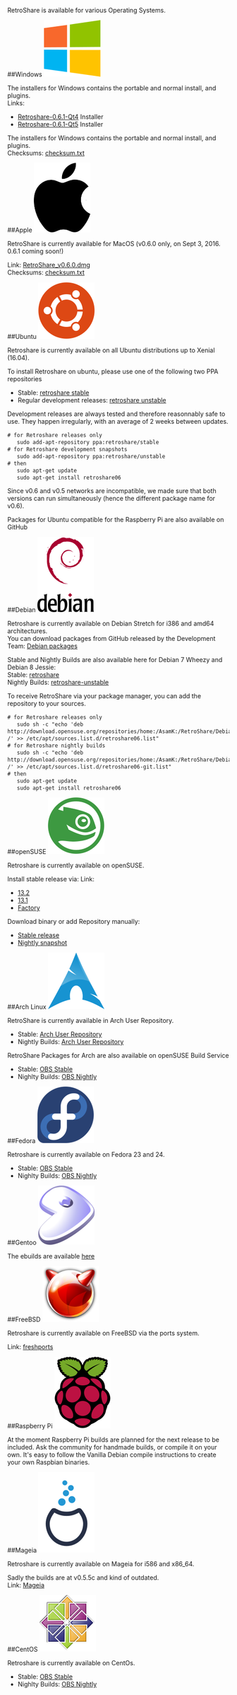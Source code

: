 RetroShare is available for various Operating Systems. 

##Windows
![windows logo](../img/install/windows_logo.png "Windows Install")  

The installers for Windows contains the portable and normal install, and plugins.  
Links:   

 - [Retroshare-0.6.1-Qt4](https://github.com/RetroShare/RetroShare/releases/download/0.6.1/RetroShare-0.6.1-20160903-53e26983-Qt4-setup.exe) Installer  
 - [Retroshare-0.6.1-Qt5](https://github.com/RetroShare/RetroShare/releases/download/0.6.1/RetroShare-0.6.1-20160903-53e26983-Qt5-setup.exe) Installer  

The installers for Windows contains the portable and normal install, and plugins.  
Checksums: [checksum.txt](https://github.com/RetroShare/RetroShare/releases/download/0.6.1/chksums.txt.asc)


##Apple
![apple logo](../img/install/apple_logo.png "Apple Install")  

RetroShare is currently available for MacOS (v0.6.0 only, on Sept 3, 2016. 0.6.1 coming soon!)

Link: [RetroShare_v0.6.0.dmg](https://github.com/RetroShare/RetroShare/releases/download/v0.6.0/Retroshare-0.6.0-OSX-20160209-4033f35f.dmg)  
Checksums: [checksum.txt](https://github.com/RetroShare/RetroShare/releases/download/v0.6.0/checksums.txt.asc)  


##Ubuntu
![ubuntu logo](../img/install/ubuntu_logo.png "Ubuntu Install")  

Retroshare is currently available on all Ubuntu distributions up to Xenial (16.04).

To install Retroshare on ubuntu, please use one of the following two PPA repositories

 - Stable: [retroshare stable](https://launchpad.net/~retroshare/+archive/ubuntu/stable)
 - Regular development releases: [retroshare unstable](https://launchpad.net/~retroshare/+archive/ubuntu/unstable)

Development releases are always tested and therefore reasonnably safe to use. They happen irregularly, with an average of 2 weeks between updates.

    # for Retroshare releases only
       sudo add-apt-repository ppa:retroshare/stable
    # for Retroshare development snapshots
       sudo add-apt-repository ppa:retroshare/unstable
    # then
       sudo apt-get update
       sudo apt-get install retroshare06

Since v0.6 and v0.5 networks are incompatible, we made sure that both versions can run simultaneously (hence the different package name for v0.6).

Packages for Ubuntu compatible for the Raspberry Pi are also available on GitHub


##Debian
![debian logo](../img/install/debian_logo.png "Debian Install")  

Retroshare is currently available on Debian Stretch for i386 and amd64 architectures.  
You can download packages from GitHub released by the Development Team: [Debian packages](https://github.com/RetroShare/RetroShare/releases/)  

Stable and Nightly Builds are also available here for Debian 7 Wheezy and Debian 8 Jessie:  
Stable: [retroshare](https://software.opensuse.org/download.html?project=home%3AAsamK%3ARetroShare&package=retroshare06)  
Nightly Builds: [retroshare-unstable](https://software.opensuse.org/download.html?project=home%3AAsamK%3ARetroShare&package=retroshare06-git)  

To receive RetroShare via your package manager, you can add the repository to your sources.

    # for Retroshare releases only
       sudo sh -c "echo 'deb http://download.opensuse.org/repositories/home:/AsamK:/RetroShare/Debian_8.0/ /' >> /etc/apt/sources.list.d/retroshare06.list"
    # for Retroshare nightly builds
       sudo sh -c "echo 'deb http://download.opensuse.org/repositories/home:/AsamK:/RetroShare/Debian_8.0/ /' >> /etc/apt/sources.list.d/retroshare06-git.list"
    # then
       sudo apt-get update
       sudo apt-get install retroshare06


##openSUSE
![opensuse logo](../img/install/opensuse_logo.png "openSUSE Install")  

Retroshare is currently available on openSUSE.

Install stable release via:
Link:  

 - [13.2](http://software.opensuse.org/ymp/home:AsamK:RetroShare/openSUSE_13.2/retroshare06.ymp)  
 - [13.1](http://software.opensuse.org/ymp/home:AsamK:RetroShare/openSUSE_13.1/retroshare06.ymp)   
 - [Factory](http://software.opensuse.org/ymp/home:AsamK:RetroShare/openSUSE_Factory/retroshare06.ymp)  

Download binary or add Repository manually:  

 - [Stable release](https://software.opensuse.org/download.html?project=home%3AAsamK%3ARetroShare&package=retroshare06) 
 - [Nightly snapshot](https://software.opensuse.org/download.html?project=home%3AAsamK%3ARetroShare&package=retroshare06-git)


##Arch Linux
![archlinux logo](../img/install/arch_logo.png "Arch Install")  

RetroShare is currently available in Arch User Repository.  

 - Stable: [Arch User Repository](https://aur.archlinux.org/packages/retroshare/)  
 - Nightly Builds: [Arch User Repository](https://aur.archlinux.org/packages/retroshare-git/)

RetroShare Packages for Arch are also available on openSUSE Build Service

 - Stable: [OBS Stable](https://software.opensuse.org/download.html?project=home%3AAsamK%3ARetroShare&package=retroshare06)
 - Nighlty Builds: [OBS Nightly](https://software.opensuse.org/download.html?project=home%3AAsamK%3ARetroShare&package=retroshare06-git)

##Fedora
![fedora logo](../img/install/fedora_logo.png "Fedora Install")  

Retroshare is currently available on Fedora 23 and 24.

 - Stable: [OBS Stable](https://software.opensuse.org/download.html?project=home%3AAsamK%3ARetroShare&package=retroshare06)  
 - Nighlty Builds: [OBS Nightly](https://software.opensuse.org/download.html?project=home%3AAsamK%3ARetroShare&package=retroshare06-git)

##Gentoo
![gentoo logo](../img/install/gentoo_logo.png "Gentoo Install")  

The ebuilds are available [here](https://packages.gentoo.org/packages/net-p2p/retroshare-)


##FreeBSD
![freebsd logo](../img/install/freebsd_logo.png "Freebsd Install")  

Retroshare is currently available on FreeBSD via the ports system.

Link: [freshports](https://www.freshports.org/net-p2p/retroshare)

##Raspberry Pi
![raspberry Pi logo](../img/install/raspberry_pi_logo.png "Raspberry Pi Install")  

At the moment Raspberry Pi builds are planned for the next release to be included. 
Ask the community for handmade builds, or compile it on your own. 
It's easy to follow the Vanilla Debian compile instructions to create 
your own Raspbian binaries. 

##Mageia
![mageia logo](../img/install/mageia_logo.png "Mageia Install")  

Retroshare is currently available on Mageia for i586 and x86_64.  

Sadly the builds are at v0.5.5c and kind of outdated.  
Link: [Mageia](http://mageia.madb.org/package/show/name/retroshare/)  


##CentOS
![centos logo](../img/install/centos_logo.png "CentOS Install")  

Retroshare is currently available on CentOs.

 - Stable: [OBS Stable](https://software.opensuse.org/download.html?project=home%3AAsamK%3ARetroShare&package=retroshare06)  
 - Nighlty Builds: [OBS Nightly](https://software.opensuse.org/download.html?project=home%3AAsamK%3ARetroShare&package=retroshare06-git)
